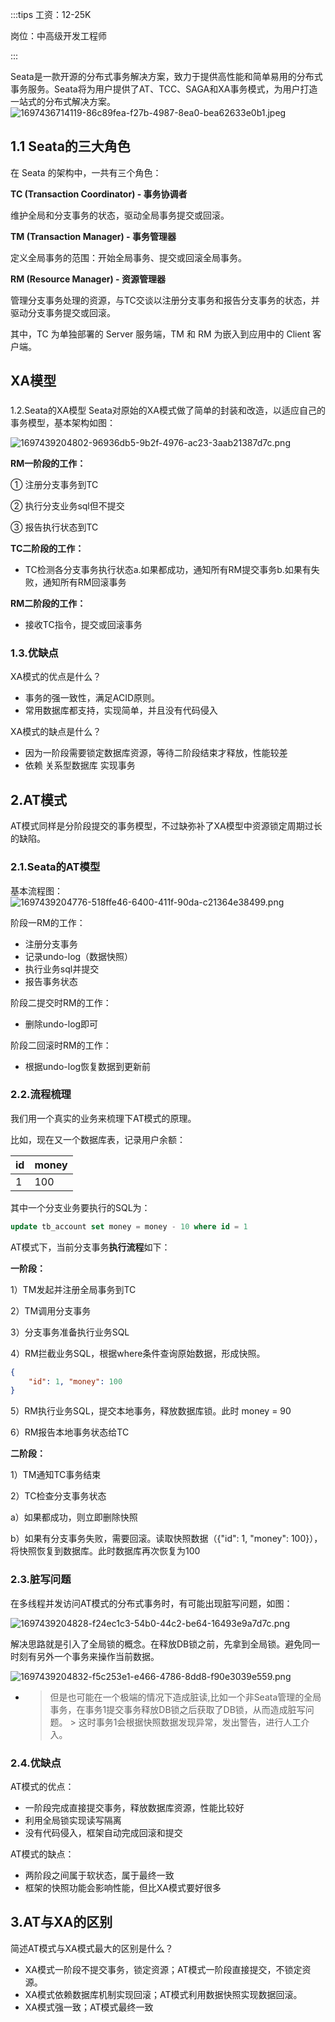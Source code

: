 :::tips
工资：12-25K

岗位：中高级开发工程师

:::

Seata是一款开源的分布式事务解决方案，致力于提供高性能和简单易用的分布式事务服务。Seata将为用户提供了AT、TCC、SAGA和XA事务模式，为用户打造一站式的分布式解决方案。![1697436714119-86c89fea-f27b-4987-8ea0-bea62633e0b1.jpeg](./assets/1697436714119-86c89fea-f27b-4987-8ea0-bea62633e0b1.jpeg)

##

## 1.1 Seata的三大角色

在 Seata 的架构中，一共有三个角色：

**TC (Transaction Coordinator) - 事务协调者**

维护全局和分支事务的状态，驱动全局事务提交或回滚。

**TM (Transaction Manager) - 事务管理器**

定义全局事务的范围：开始全局事务、提交或回滚全局事务。

**RM (Resource Manager) - 资源管理器**

管理分支事务处理的资源，与TC交谈以注册分支事务和报告分支事务的状态，并驱动分支事务提交或回滚。

其中，TC 为单独部署的 Server 服务端，TM 和 RM 为嵌入到应用中的 Client 客户端。

## XA模型

### 

1.2.Seata的XA模型
Seata对原始的XA模式做了简单的封装和改造，以适应自己的事务模型，基本架构如图：

![1697439204802-96936db5-9b2f-4976-ac23-3aab21387d7c.png](./assets/1697439204802-96936db5-9b2f-4976-ac23-3aab21387d7c.png)

**RM一阶段的工作：**

① 注册分支事务到TC

② 执行分支业务sql但不提交

③ 报告执行状态到TC

**TC二阶段的工作：**

+ TC检测各分支事务执行状态a.如果都成功，通知所有RM提交事务b.如果有失败，通知所有RM回滚事务

**RM二阶段的工作：**

+ 接收TC指令，提交或回滚事务

### 1.3.优缺点

XA模式的优点是什么？

+ 事务的强一致性，满足ACID原则。
+ 常用数据库都支持，实现简单，并且没有代码侵入

XA模式的缺点是什么？

+ 因为一阶段需要锁定数据库资源，等待二阶段结束才释放，性能较差
+ 依赖 关系型数据库 实现事务

## 2.AT模式

AT模式同样是分阶段提交的事务模型，不过缺弥补了XA模型中资源锁定周期过长的缺陷。

### 2.1.Seata的AT模型

基本流程图：  
![1697439204776-518ffe46-6400-411f-90da-c21364e38499.png](./assets/1697439204776-518ffe46-6400-411f-90da-c21364e38499.png)

阶段一RM的工作：

+ 注册分支事务
+ 记录undo-log（数据快照）
+ 执行业务sql并提交
+ 报告事务状态

阶段二提交时RM的工作：

+ 删除undo-log即可

阶段二回滚时RM的工作：

+ 根据undo-log恢复数据到更新前

### 2.2.流程梳理

我们用一个真实的业务来梳理下AT模式的原理。

比如，现在又一个数据库表，记录用户余额：

| **id** | **money** |
| :--- | :--- |
| 1 | 100 |

其中一个分支业务要执行的SQL为：

```sql
update tb_account set money = money - 10 where id = 1
```

AT模式下，当前分支事务**执行流程**如下：

**一阶段：**

1）TM发起并注册全局事务到TC

2）TM调用分支事务

3）分支事务准备执行业务SQL

4）RM拦截业务SQL，根据where条件查询原始数据，形成快照。

```json
{
    "id": 1, "money": 100
}
```

5）RM执行业务SQL，提交本地事务，释放数据库锁。此时 money = 90

6）RM报告本地事务状态给TC

**二阶段：**

1）TM通知TC事务结束

2）TC检查分支事务状态

a）如果都成功，则立即删除快照

b）如果有分支事务失败，需要回滚。读取快照数据（{"id": 1, "money": 100}），将快照恢复到数据库。此时数据库再次恢复为100

### 2.3.脏写问题

在多线程并发访问AT模式的分布式事务时，有可能出现脏写问题，如图：

![1697439204828-f24ec1c3-54b0-44c2-be64-16493e9a7d7c.png](./assets/1697439204828-f24ec1c3-54b0-44c2-be64-16493e9a7d7c.png)

解决思路就是引入了全局锁的概念。在释放DB锁之前，先拿到全局锁。避免同一时刻有另外一个事务来操作当前数据。

![1697439204832-f5c253e1-e466-4786-8dd8-f90e3039e559.png](./assets/1697439204832-f5c253e1-e466-4786-8dd8-f90e3039e559.png)

+ > 但是也可能在一个极端的情况下造成脏读,比如一个非Seata管理的全局事务，在事务1提交事务释放DB锁之后获取了DB锁，从而造成脏写问题。 > 这时事务1会根据快照数据发现异常，发出警告，进行人工介入。  

### 2.4.优缺点

AT模式的优点：

+ 一阶段完成直接提交事务，释放数据库资源，性能比较好
+ 利用全局锁实现读写隔离
+ 没有代码侵入，框架自动完成回滚和提交

AT模式的缺点：

+ 两阶段之间属于软状态，属于最终一致
+ 框架的快照功能会影响性能，但比XA模式要好很多

## 3.AT与XA的区别

简述AT模式与XA模式最大的区别是什么？

+ XA模式一阶段不提交事务，锁定资源；AT模式一阶段直接提交，不锁定资源。
+ XA模式依赖数据库机制实现回滚；AT模式利用数据快照实现数据回滚。
+ XA模式强一致；AT模式最终一致
